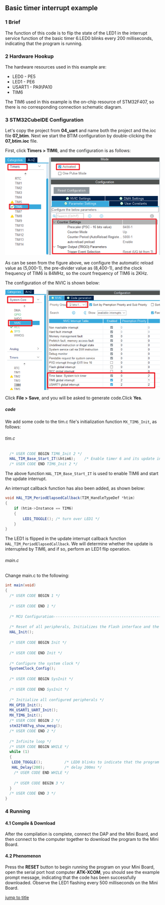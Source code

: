## Basic timer interrupt example<a name="brief"></a>

### 1 Brief
The function of this code is to flip the state of the LED1 in the interrupt service function of the basic timer 6.LED0 blinks every 200 milliseconds, indicating that the program is running.
### 2 Hardware Hookup
The hardware resources used in this example are:
+ LED0 - PE5
+ LED1 - PE6
+ USART1 - PA9\PA10
+ TIM6

The TIM6 used in this example is the on-chip resource of STM32F407, so there is no corresponding connection schematic diagram.

### 3 STM32CubeIDE Configuration


Let's copy the project from **04_uart** and name both the project and the.ioc file **07_btim**. Next we start the BTIM configuration by double-clicking the **07_btim.ioc** file.

First, click **Timers > TIM6**, and the configuration is as follows:

<img src="../../1_docs/3_figures/07_btim/01_config.png">

As can be seen from the figure above, we configure the automatic reload value as (5,000-1), the pre-divider value as (8,400-1), and the clock frequency of TIM6 is 84MHz, so the count frequency of TIM6 is 2KHz.

The configuration of the NVIC is shown below:

<img src="../../1_docs/3_figures/07_btim/02_nvic.png">

Click **File > Save**, and you will be asked to generate code.Click **Yes**.

##### code
We add some code to the tim.c file's initialization function ``MX_TIM6_Init``, as follows:
###### tim.c
```c#
  /* USER CODE BEGIN TIM6_Init 2 */
  HAL_TIM_Base_Start_IT(&htim6);    /* Enable timer 6 and its update interrupt */
  /* USER CODE END TIM6_Init 2 */
```
The above function ``HAL_TIM_Base_Start_IT`` is used to enable TIM6 and start the update interrupt.

An interrupt callback function has also been added, as shown below:
```c#
void HAL_TIM_PeriodElapsedCallback(TIM_HandleTypeDef *htim)
{
    if (htim->Instance == TIM6)
    {
        LED1_TOGGLE(); /* turn over LED1 */
    }
}
```
 The LED1 is flipped in the update interrupt callback function ``HAL_TIM_PeriodElapsedCallback``. We will determine whether the update is interrupted by TIM6, and if so, perform an LED1 flip operation.

###### main.c
Change main.c to the following:
```c#
int main(void)
{
  /* USER CODE BEGIN 1 */

  /* USER CODE END 1 */

  /* MCU Configuration--------------------------------------------------------*/

  /* Reset of all peripherals, Initializes the Flash interface and the Systick. */
  HAL_Init();

  /* USER CODE BEGIN Init */

  /* USER CODE END Init */

  /* Configure the system clock */
  SystemClock_Config();

  /* USER CODE BEGIN SysInit */

  /* USER CODE END SysInit */

  /* Initialize all configured peripherals */
  MX_GPIO_Init();
  MX_USART1_UART_Init();
  MX_TIM6_Init();
  /* USER CODE BEGIN 2 */
  stm32f407vg_show_mesg();
  /* USER CODE END 2 */

  /* Infinite loop */
  /* USER CODE BEGIN WHILE */
  while (1)
  {
   LED0_TOGGLE();          /* LED0 blinks to indicate that the program is running. */
   HAL_Delay(200);         /* delay 200ms */
    /* USER CODE END WHILE */

    /* USER CODE BEGIN 3 */
  }
  /* USER CODE END 3 */
}
```


### 4 Running
#### 4.1 Compile & Download
After the compilation is complete, connect the DAP and the Mini Board, and then connect to the computer together to download the program to the Mini Board.
#### 4.2 Phenomenon
Press the **RESET** button to begin running the program on your Mini Board, open the serial port host computer **ATK-XCOM**, you should see the example prompt message, indicating that the code has been successfully downloaded. Observe the LED1 flashing every 500 milliseconds on the Mini Board.

[jump to title](#brief)

